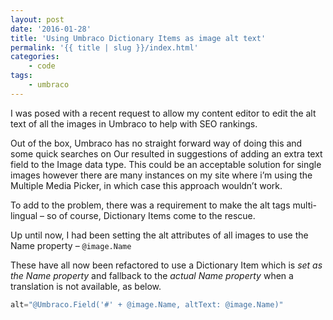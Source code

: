 ```yaml
---
layout: post
date: '2016-01-28'
title: 'Using Umbraco Dictionary Items as image alt text'
permalink: '{{ title | slug }}/index.html'
categories:
    - code
tags:
    - umbraco
---
```


I was posed with a recent request to allow my content editor to edit the alt text of all the images in Umbraco to help with SEO rankings.

Out of the box, Umbraco has no straight forward way of doing this and some quick searches on Our resulted in suggestions of adding an extra text field to the Image data type. This could be an acceptable solution for single images however there are many instances on my site where i’m using the Multiple Media Picker, in which case this approach wouldn’t work.

To add to the problem, there was a requirement to make the alt tags multi-lingual – so of course, Dictionary Items come to the rescue.

Up until now, I had been setting the alt attributes of all images to use the Name property – `@image.Name`

These have all now been refactored to use a Dictionary Item which is _set as the Name property_ and fallback to the _actual Name property_ when a translation is not available, as below.

```csharp
alt="@Umbraco.Field('#' + @image.Name, altText: @image.Name)"
```
